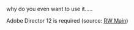 why do you even want to use it.....

Adobe Director 12 is required (source: [RW Main](https://discord.com/channels/291184728944410624/431534164932689921/787426745208668161))